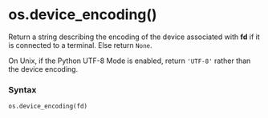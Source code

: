 # os.device_encoding()

Return a string describing the encoding of the device associated with **fd** if it is connected to a terminal. Else return `None`.

On Unix, if the Python UTF-8 Mode is enabled, return `'UTF-8'` rather than the device encoding.

### Syntax

```python
os.device_encoding(fd)
```